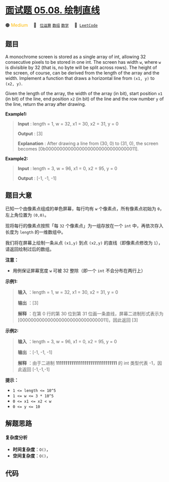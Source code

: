 # [面试题 05.08. 绘制直线](https://leetcode.cn/problems/draw-line-lcci)

🟠 <font color=#ffb800>Medium</font>&emsp; 🔖&ensp; [`位运算`](/outline/tag/bit-manipulation.md) [`数组`](/outline/tag/array.md) [`数学`](/outline/tag/math.md)&emsp; 🔗&ensp;[`LeetCode`](https://leetcode.cn/problems/draw-line-lcci)

## 题目

A monochrome screen is stored as a single array of int, allowing 32
consecutive pixels to be stored in one int. The screen has width `w`, where
`w` is divisible by 32 (that is, no byte will be split across rows). The
height of the screen, of course, can be derived from the length of the array
and the width. Implement a function that draws a horizontal line from `(x1,
y)` to `(x2, y)`.

Given the length of the array, the width of the array (in bit), start position
`x1` (in bit) of the line, end position `x2` (in bit) of the line and the row
number `y` of the line, return the array after drawing.

**Example1:**

> 
> 
> 
> 
> 
> **Input** : length = 1, w = 32, x1 = 30, x2 = 31, y = 0
> 
> **Output** : [3]
> 
> **Explanation** : After drawing a line from (30, 0) to (31, 0), the screen becomes [0b000000000000000000000000000000011].

**Example2:**

> 
> 
> 
> 
> 
> **Input** : length = 3, w = 96, x1 = 0, x2 = 95, y = 0
> 
> **Output** : [-1, -1, -1]
> 
> 


## 题目大意

已知一个由像素点组成的单色屏幕，每行均有 `w` 个像素点，所有像素点初始为 `0`，左上角位置为 `(0,0)`。

现将每行的像素点按照「每 `32` 个像素点」为一组存放在一个 `int` 中，再依次存入长度为 `length` 的一维数组中。

我们将在屏幕上绘制一条从点 `(x1,y)` 到点 `(x2,y)` 的直线（即像素点修改为 `1`），请返回绘制过后的数组。



**注意：**

  * 用例保证屏幕宽度 `w` 可被 32 整除（即一个 `int` 不会分布在两行上）



**示例1:**

> 
> 
> 
> 
> 
> **输入** ：length = 1, w = 32, x1 = 30, x2 = 31, y = 0
> 
> **输出** ：[3]
> 
> **解释** ：在第 0 行的第 30 位到第 31 位画一条直线，屏幕二进制形式表示为 [00000000000000000000000000000011]，因此返回 [3]
> 
> 

**示例2:**

> 
> 
> 
> 
> 
> **输入** ：length = 3, w = 96, x1 = 0, x2 = 95, y = 0
> 
> **输出** ：[-1, -1, -1]
> 
> **解释** ：由于二进制 **11111111111111111111111111111111** 的 int 类型代表 -1，因此返回 [-1,-1,-1]



**提示：**

  * `1 <= length <= 10^5`
  * `1 <= w <= 3 * 10^5`
  * `0 <= x1 <= x2 < w`
  * `0 <= y <= 10`


## 解题思路

#### 复杂度分析

- **时间复杂度**：`O()`，
- **空间复杂度**：`O()`，

## 代码

```javascript

```